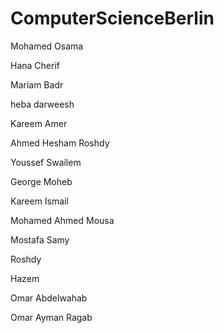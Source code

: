 
# ComputerScienceBerlin

Mohamed Osama

Hana Cherif

Mariam Badr

heba darweesh

Kareem Amer

Ahmed Hesham Roshdy

Youssef Swailem

George Moheb

Kareem Ismail

Mohamed Ahmed Mousa

Mostafa Samy

Roshdy

Hazem

Omar Abdelwahab

Omar Ayman Ragab
